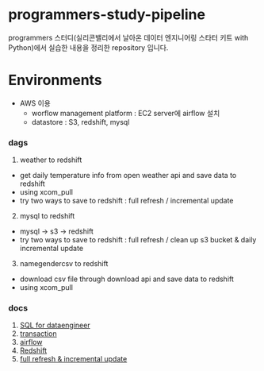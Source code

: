 # programmers-study-pipeline

programmers 스터디(실리콘밸리에서 날아온 데이터 엔지니어링 스타터 키트 with Python)에서 실습한 내용을 정리한 repository 입니다.

# Environments

- AWS 이용
  - worflow management platform : EC2 server에 airflow 설치
  - datastore : S3, redshift, mysql

### dags

1.  weather to redshift

- get daily temperature info from open weather api and save data to redshift
- using xcom_pull
- try two ways to save to redshift : full refresh / incremental update

2.  mysql to redshift

- mysql -> s3 -> redshift
- try two ways to save to redshift : full refresh / clean up s3 bucket & daily incremental update

3.  namegendercsv to redshift

- download csv file through download api and save data to redshift
- using xcom_pull

### docs

1. [SQL for dataengineer](docs/SQL_for_dataengineer.md)
2. [transaction](docs/transaction.md)
3. [airflow](docs/airflow.md)
4. [Redshift](docs/Redshift.md)
5. [full refresh & incremental update](docs/full_refresh_and_incremental_update.md)
